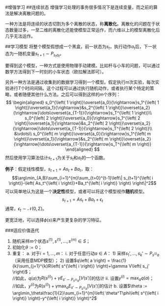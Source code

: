 #增强学习
##连续状态
增强学习处理的事务很多情况下是连续变量，而之前的算法是解决离散问题的。

一种方法是将连续的状态切割为多个离散的状态，称**离散化**。离散化的问题在于状态数量过多，一至二维的离散化还能使模型正常运作，而六维以上的模型离散化后几乎无法运作。

##学习模型
将整个模型假想成一个黑盒，前一状态为$s_t$，执行动作$a_t$后，下一状态为一随机变量$s_{t+1} \sim P_{s_{t}a_{t}}$。

要得到这个模型，一种方式是使用物理手动建模。比如杆与小车的问题，可以通过数学方法得到下一时刻的小车状态（欧拉解法即可）。

另外一种方法是通过收集到的数据学习得到一个模型。假定执行$m$次实验，每次实验进行$T$个时间间隔。这个过程可以通过执行随机动作，或者执行某个特定的策略，或者随便其他什么方法。之后可以得到这样的$m$个序列：
$$
\begin{aligned}
s_0^{\left( 1 \right)}\overset{a_0}{\rightarrow}s_1^{\left( 1 \right)}\overset{a_1}{\rightarrow}&s_2^{\left( 1 \right)}\overset{a_2}{\rightarrow}\dots\overset{a_{T-1}}{\rightarrow}s_T^{\left( 1 \right)}\\
s_0^{\left( 2 \right)}\overset{a_0}{\rightarrow}s_1^{\left( 2 \right)}\overset{a_1}{\rightarrow}&s_2^{\left( 2 \right)}\overset{a_2}{\rightarrow}\dots\overset{a_{T-1}}{\rightarrow}s_T^{\left( 2 \right)}\\
&\vdots\\
s_0^{\left( m \right)}\overset{a_0}{\rightarrow}s_1^{\left( m \right)}\overset{a_1}{\rightarrow}&s_2^{\left( m \right)}\overset{a_2}{\rightarrow}\dots\overset{a_{T-1}}{\rightarrow}s_T^{\left( m \right)}
\end{aligned}
$$
然后使用学习算法估计$s_{t+1}$为关于$s_t$和$a_t$的一个函数。

**例子**：假定线性模型，$s_{t+1} = As_t+Ba_t$，取：
$$\arg\min_{A,B}\sum_{i=1}^{m}\sum_{t=0}^{t-1}\left\| s_{t+1}^{\left( i \right)}-\left( As_t^{\left( i \right)}+Ba_t^{\left( i \right)} \right) \right\|^2$$
可以简单地认为这是一个**决定性**模型，或者可以将这个模型视作**随机**模型。
$$s_{t+1} = As_t+Ba_t+\epsilon_t$$
通常，$\epsilon_t \sim \mathcal{N}\left( 0,\Sigma \right)$。

更宽泛地，可以选择$\phi\left( s \right)$来产生更复杂的学习特征。

###适应价值迭代

1. 随机采样$m$个状态$s^{\left( 1 \right)},s^{\left( 1 \right)},\dots,s^{\left( m \right)} \in S$；
2. 初始化$\theta := 0$；
3. 重复：
    a. 对于$i = 1,\dots,m$：
        i. 对于任意行动$a \in A$：
            1) 采样$s_1',\dots,s_k' \sim P_{s^{\left( i \right)}a}$（采用任意MDP模型）；
            2) 设置$q\left( a \right) = \frac{1}{k}\sum_{j=1}^{k}R\left( s^{\left( i \right)} \right)+\gamma V\left( s_j' \right)$；  
                //如此，$q\left( a \right)$为$R\left( s^{\left( i \right)} \right)+\gamma E_{s' \sim P_{s^{\left( i \right)}a}}\left[ V\left( s' \right) \right]$的估计
        ii. 设置$y^{\left( i \right)} = \max_a q\left( a \right)$；  
            //如此，$y^{\left( i \right)}$为$R\left( s^{\left( i \right)} \right)+\gamma\max_a E_{s' \sim P_{s^{\left( i \right)}a}}\left[ V\left( s' \right) \right]$的估计
    b. 设置$\theta := \arg\min_\theta\frac{1}{2}\sum_{i=1}^{m}\left( \theta^T\phi\left( s^{\left( i \right)} \right)-y^{\left( i \right)} \right)^2$

